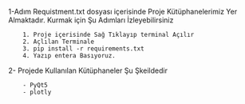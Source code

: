 1-Adım Requistment.txt dosyası içerisinde Proje Kütüphanelerimiz Yer Almaktadır.
Kurmak için Şu Adımları İzleyebilirsiniz

        1. Proje içerisinde Sağ Tıklayıp terminal Açılır
        2. Açlılan Terminale 
        3. pip install -r requirements.txt 
        4. Yazıp entera Basıyoruz.

2- Projede Kullanılan Kütüphaneler Şu Şkeildedir

        - PyQt5
        - plotly
